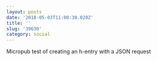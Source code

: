 ```yaml
---
layout: posts
date: '2018-05-03T11:00:30.020Z'
title: ''
slug: '39630'
category: social
---
```

Micropub test of creating an h-entry with a JSON request

